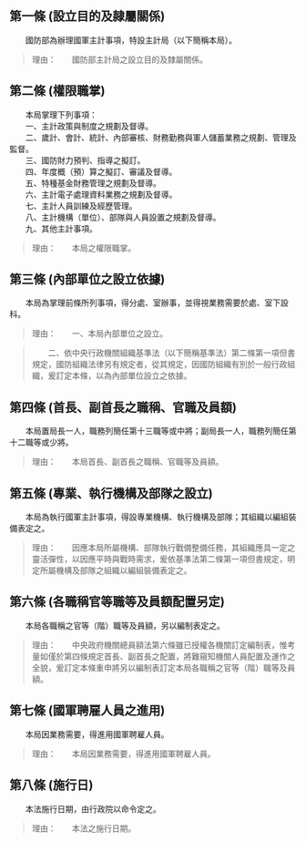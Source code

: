 第一條 (設立目的及隷屬關係)
---------------------------
　　國防部為辦理國軍主計事項，特設主計局（以下簡稱本局）。  
> 理由：　　國防部主計局之設立目的及隸屬關係。



第二條 (權限職掌)
-----------------
　　本局掌理下列事項：  
　　一、主計政策與制度之規劃及督導。  
　　二、歲計、會計、統計、內部審核、財務勤務與軍人儲蓄業務之規劃、管理及監督。  
　　三、國防財力預判、指導之擬訂。  
　　四、年度概（預）算之擬訂、審議及督導。  
　　五、特種基金財務管理之規劃及督導。  
　　六、主計電子處理資料業務之規劃及督導。  
　　七、主計人員訓練及經歷管理。  
　　八、主計機構（單位）、部隊與人員設置之規劃及督導。  
　　九、其他主計事項。  
> 理由：　　本局之權限職掌。



第三條 (內部單位之設立依據)
---------------------------
　　本局為掌理前條所列事項，得分處、室辦事，並得視業務需要於處、室下設科。  
> 理由：　　一、本局內部單位之設立。

> 　　二、依中央行政機關組織基準法（以下簡稱基準法）第二條第一項但書規定，國防組織法律另有規定者，從其規定，因國防組織有別於一般行政組織，爰訂定本條，以為內部單位設立之依據。



第四條 (首長、副首長之職稱、官職及員額)
---------------------------------------
　　本局置局長一人，職務列簡任第十三職等或中將；副局長一人，職務列簡任第十二職等或少將。  
> 理由：　　本局首長、副首長之職稱、官職等及員額。



第五條 (專業、執行機構及部隊之設立)
-----------------------------------
　　本局為執行國軍主計事項，得設專業機構、執行機構及部隊；其組織以編組裝備表定之。  
> 理由：　　因應本局所屬機構、部隊執行戰備整備任務，其組織應具一定之靈活彈性，以因應平時與戰時需求，爰依基準法第二條第一項但書規定，明定所屬機構及部隊之組織以編組裝備表定之。



第六條 (各職稱官等職等及員額配置另定)
-------------------------------------
　　本局各職稱之官等（階）職等及員額，另以編制表定之。  
> 理由：　　中央政府機關總員額法第六條雖已授權各機關訂定編制表，惟考量如僅於第四條規定首長、副首長之配置，將難窺知機關人員配置及運作之全貌，爰訂定本條重申將另以編制表訂定本局各職稱之官等（階）職等及員額。



第七條 (國軍聘雇人員之進用)
---------------------------
　　本局因業務需要，得進用國軍聘雇人員。  
> 理由：　　本局因業務需要，得進用國軍聘雇人員。



第八條 (施行日)
---------------
　　本法施行日期，由行政院以命令定之。  
> 理由：　　本法之施行日期。